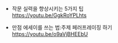 * 작문 실력을 향상시키는 5가지 팁</br>
https://youtu.be/GgkRoYPLhts</br>

* 만점 에세이를 쓰는 법:주제 페러프레이징 하기</br>
https://youtu.be/o9aVjBHEEbU</br>

